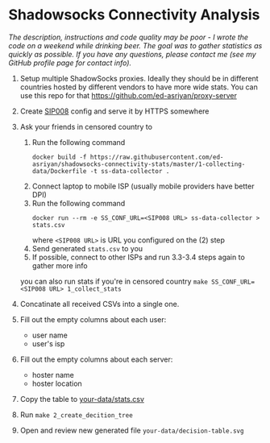 # Shadowsocks Connectivity Analysis
<i>The description, instructions and code quality may be poor - I wrote the code on a weekend while drinking beer. The goal was to gather statistics as quickly as possible. If you have any questions, please contact me (see my GitHub profile page for contact info).</i>

1. Setup multiple ShadowSocks proxies. Ideally they should be in different countries hosted by different vendors to have more wide stats. You can use this repo for that https://github.com/ed-asriyan/proxy-server
2. Create [SIP008](https://shadowsocks.org/doc/sip008.html) config and serve it by HTTPS somewhere
3. Ask your friends in censored country to
   1. Run the following command
      ```commandline
      docker build -f https://raw.githubusercontent.com/ed-asriyan/shadowsocks-connectivity-stats/master/1-collecting-data/Dockerfile -t ss-data-collector .
      ```
   2. Connect laptop to mobile ISP (usually mobile providers have better DPI)
   3. Run the following command
      ```commandline
      docker run --rm -e SS_CONF_URL=<SIP008 URL> ss-data-collector > stats.csv
      ```
      where `<SIP008 URL>` is URL you configured on the (2) step
   4. Send generated `stats.csv` to you
   5. If possible, connect to other ISPs and run 3.3-3.4 steps again to gather more info

   you can also run stats if you're in censored country `make SS_CONF_URL=<SIP008 URL> 1_collect_stats`
4. Concatinate all received CSVs into a single one.
5. Fill out the empty columns about each user:
   * user name
   * user's isp
6. Fill out the empty columns about each server:
   * hoster name
   * hoster location
5. Copy the table to [your-data/stats.csv](your-data/stats.csv)
6. Run `make 2_create_decition_tree`
7. Open and review new generated file `your-data/decision-table.svg`

